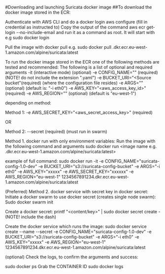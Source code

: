 #Downloading and launching Suricata docker image
##To download the docker image stored in the ECR:


Authenticate with AWS CLI and do a docker login
aws configure (fill in credential as instructed to)
Copy the output of the command aws ecr get-login --no-include-email and run it as a command as root. It will start with e.g sudo docker login

Pull the image with docker pull e.g.
sudo docker pull <aws id>.dkr.ecr.eu-west-1.amazon.com/alpine/suricata:latest



To run the docker image stored in the ECR one of the following methods are tested and recommended:
The following is a list of optional and required arguments
-it (interactive mode) (optional)
-e CONFIG_NAME="<suricata configuration name>" (required) (NOTE! do not include the extension ".yaml")
-e BUCKET_URI="<Source bucket"(required) (where the configuration file resides)
-e ARGS="<suricata launch arguments>" (optional) (default is: "-i eth0")
-e AWS_KEY="<aws_access_key_id>" (required)
-e AWS_REGION="<bucket region>" (optional) (default is "eu-west-1")

depending on method:

Method 1:
-e AWS_SECRET_KEY="<aws_secret_access_key>" (required)

OR

Method 2:
--secret <secret name> (required) (must run in swarm)

Method 1. docker run with only environment variables:
Run the image with the following command and arguments
sudo docker run <arguments> <image name e.g. <aws id>.dkr.ecr.eu-west-1.amazon.com/alpine/suricata:latest>


example of full command:
sudo docker run -it -e CONFIG_NAME="suricata-config-1.0-dev" -e BUCKET_URI="s3://suricata-config-bucket" -e ARGS="-i eth0" -e AWS_KEY="xxxxx" -e AWS_SECRET_KEY="xxxxxx" -e AWS_REGION="eu-west-1" 1234567891234.dkr.ecr.eu-west-1.amazon.com/alpine/suricata:latest


(Preferred) Method 2. docker service with secret key in docker secret:
Initiate a docker swarm to use docker secret (creates single node swarm):
Sudo docker swarm init

Create a docker secret:
printf "<content/key>" | sudo docker secret create <secret name> - (NOTE! include the dash)

Create the docker service which runs the image:
sudo docker service create --name <name of service> --secret <secret name> -e CONFIG_NAME="suricata-config-1.0-dev" -e BUCKET_URI="s3://suricata-config-bucket" -e ARGS="-i eth0" -e AWS_KEY="xxxxx" -e AWS_REGION="eu-west-1" 1234567891234.dkr.ecr.eu-west-1.amazon.com/alpine/suricata:latest

(optional)
Check the logs, to confirm the arguments and success:

sudo docker ps
Grab the CONTAINER ID
sudo docker logs <CONTAINER ID>
